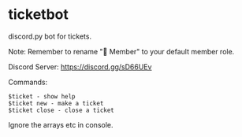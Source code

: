 # ticketbot
discord.py bot for tickets.

Note: Remember to rename "🔰 Member" to your default member role.

Discord Server: https://discord.gg/sD66UEv


Commands:
```
$ticket - show help
$ticket new - make a ticket
$ticket close - close a ticket
```

Ignore the arrays etc in console.
